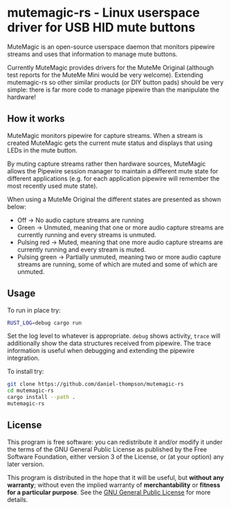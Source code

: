 mutemagic-rs - Linux userspace driver for USB HID mute buttons
==============================================================

MuteMagic is an open-source userspace daemon that monitors pipewire
streams and uses that information to manage mute buttons.

Currently MuteMagic provides drivers for the MuteMe Original (although
test reports for the MuteMe Mini would be very welcome).  Extending
mutemagic-rs so other similar products (or DIY button pads) should be
very simple: there is far more code to manage pipewire than the
manipulate the hardware!

How it works
------------

MuteMagic monitors pipewire for capture streams. When a stream is
created MuteMagic gets the current mute status and displays that using
LEDs in the mute button.

By muting capture streams rather then hardware sources, MuteMagic allows
the Pipewire session manager to maintain a different mute state for
different applications (e.g. for each application pipewire will remember
the most recently used mute state).

When using a MuteMe Original the different states are presented as shown
below:

 * Off -> No audio capture streams are running
 * Green -> Unmuted, meaning that one or more audio capture streams are
   currently running and every streams is unmuted.
 * Pulsing red -> Muted, meaning that one more audio capture streams are
   currently running and every stream is muted.
 * Pulsing green -> Partially unmuted, meaning two or more audio capture
   streams are running, some of which are muted and some of which are
   unmuted.

Usage
-----

To run in place try:

~~~sh
RUST_LOG=debug cargo run
~~~~

Set the log level to whatever is appropriate. `debug` shows activity,
`trace` will additionally show the data structures received from
pipewire. The trace information is useful when debugging and extending
the pipewire integration.

To install try:

~~~sh
git clone https://github.com/daniel-thompson/mutemagic-rs
cd mutemagic-rs
cargo install --path .
mutemagic-rs
~~~

License
-------

This program is free software: you can redistribute it and/or modify it
under the terms of the GNU General Public License as published by the
Free Software Foundation, either version 3 of the License, or (at your
option) any later version.

This program is distributed in the hope that it will be useful, but
**without any warranty**; without even the implied warranty of
**merchantability** or **fitness for a particular purpose**.  See the
[GNU General Public License](LICENSE.md) for more details.
